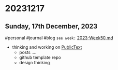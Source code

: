# 20231217
## Sunday, 17th December, 2023
#personal #journal #blog `see week:` [2023-Week50.md](../2023-Week50.md)

- thinking and working on [PublicText](/wiki/publictext.md) 
	- posts ....
	- github template repo
	- design thinking